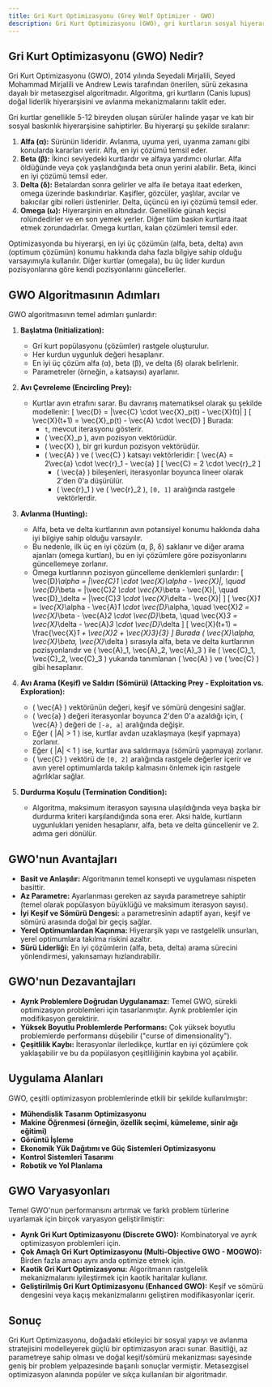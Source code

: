 ```yaml
---
title: Gri Kurt Optimizasyonu (Grey Wolf Optimizer - GWO)
description: Gri Kurt Optimizasyonu (GWO), gri kurtların sosyal hiyerarşisi ve avlanma davranışlarından esinlenerek geliştirilmiş bir metasezgisel optimizasyon algoritmasıdır.
---
```


## Gri Kurt Optimizasyonu (GWO) Nedir?

Gri Kurt Optimizasyonu (GWO), 2014 yılında Seyedali Mirjalili, Seyed Mohammad Mirjalili ve Andrew Lewis tarafından önerilen, sürü zekasına dayalı bir metasezgisel algoritmadır. Algoritma, gri kurtların (Canis lupus) doğal liderlik hiyerarşisini ve avlanma mekanizmalarını taklit eder.

Gri kurtlar genellikle 5-12 bireyden oluşan sürüler halinde yaşar ve katı bir sosyal baskınlık hiyerarşisine sahiptirler. Bu hiyerarşi şu şekilde sıralanır:

1.  **Alfa (α):** Sürünün lideridir. Avlanma, uyuma yeri, uyanma zamanı gibi konularda kararları verir. Alfa, en iyi çözümü temsil eder.
2.  **Beta (β):** İkinci seviyedeki kurtlardır ve alfaya yardımcı olurlar. Alfa öldüğünde veya çok yaşlandığında beta onun yerini alabilir. Beta, ikinci en iyi çözümü temsil eder.
3.  **Delta (δ):** Betalardan sonra gelirler ve alfa ile betaya itaat ederken, omega üzerinde baskındırlar. Kaşifler, gözcüler, yaşlılar, avcılar ve bakıcılar gibi rolleri üstlenirler. Delta, üçüncü en iyi çözümü temsil eder.
4.  **Omega (ω):** Hiyerarşinin en altındadır. Genellikle günah keçisi rolündedirler ve en son yemek yerler. Diğer tüm baskın kurtlara itaat etmek zorundadırlar. Omega kurtları, kalan çözümleri temsil eder.

Optimizasyonda bu hiyerarşi, en iyi üç çözümün (alfa, beta, delta) avın (optimum çözümün) konumu hakkında daha fazla bilgiye sahip olduğu varsayımıyla kullanılır. Diğer kurtlar (omegala), bu üç lider kurdun pozisyonlarına göre kendi pozisyonlarını güncellerler.

## GWO Algoritmasının Adımları

GWO algoritmasının temel adımları şunlardır:

1.  **Başlatma (Initialization):**
    *   Gri kurt popülasyonu (çözümler) rastgele oluşturulur.
    *   Her kurdun uygunluk değeri hesaplanır.
    *   En iyi üç çözüm alfa (α), beta (β), ve delta (δ) olarak belirlenir.
    *   Parametreler (örneğin, `a` katsayısı) ayarlanır.

2.  **Avı Çevreleme (Encircling Prey):**
    *   Kurtlar avın etrafını sarar. Bu davranış matematiksel olarak şu şekilde modellenir:
        \[ \vec{D} = |\vec{C} \cdot \vec{X}_p(t) - \vec{X}(t)| \]
        \[ \vec{X}(t+1) = \vec{X}_p(t) - \vec{A} \cdot \vec{D} \]
        Burada:
        *   `t`, mevcut iterasyonu gösterir.
        *   \( \vec{X}_p \), avın pozisyon vektörüdür.
        *   \( \vec{X} \), bir gri kurdun pozisyon vektörüdür.
        *   \( \vec{A} \) ve \( \vec{C} \) katsayı vektörleridir:
            \[ \vec{A} = 2\vec{a} \cdot \vec{r}_1 - \vec{a} \]
            \[ \vec{C} = 2 \cdot \vec{r}_2 \]
            *   \( \vec{a} \) bileşenleri, iterasyonlar boyunca lineer olarak 2'den 0'a düşürülür.
            *   \( \vec{r}_1 \) ve \( \vec{r}_2 \), `[0, 1]` aralığında rastgele vektörlerdir.

3.  **Avlanma (Hunting):**
    *   Alfa, beta ve delta kurtlarının avın potansiyel konumu hakkında daha iyi bilgiye sahip olduğu varsayılır.
    *   Bu nedenle, ilk üç en iyi çözüm (α, β, δ) saklanır ve diğer arama ajanları (omega kurtları), bu en iyi çözümlere göre pozisyonlarını güncellemeye zorlanır.
    *   Omega kurtlarının pozisyon güncelleme denklemleri şunlardır:
        \[ \vec{D}_\alpha = |\vec{C}_1 \cdot \vec{X}_\alpha - \vec{X}|, \quad \vec{D}_\beta = |\vec{C}_2 \cdot \vec{X}_\beta - \vec{X}|, \quad \vec{D}_\delta = |\vec{C}_3 \cdot \vec{X}_\delta - \vec{X}| \]
        \[ \vec{X}_1 = \vec{X}_\alpha - \vec{A}_1 \cdot \vec{D}_\alpha, \quad \vec{X}_2 = \vec{X}_\beta - \vec{A}_2 \cdot \vec{D}_\beta, \quad \vec{X}_3 = \vec{X}_\delta - \vec{A}_3 \cdot \vec{D}_\delta \]
        \[ \vec{X}(t+1) = \frac{\vec{X}_1 + \vec{X}_2 + \vec{X}_3}{3} \]
        Burada \( \vec{X}_\alpha, \vec{X}_\beta, \vec{X}_\delta \) sırasıyla alfa, beta ve delta kurtlarının pozisyonlarıdır ve \( \vec{A}_1, \vec{A}_2, \vec{A}_3 \) ile \( \vec{C}_1, \vec{C}_2, \vec{C}_3 \) yukarıda tanımlanan \( \vec{A} \) ve \( \vec{C} \) gibi hesaplanır.

4.  **Avı Arama (Keşif) ve Saldırı (Sömürü) (Attacking Prey - Exploitation vs. Exploration):**
    *   \( \vec{A} \) vektörünün değeri, keşif ve sömürü dengesini sağlar.
    *   \( \vec{a} \) değeri iterasyonlar boyunca 2'den 0'a azaldığı için, \( \vec{A} \) değeri de `[-a, a]` aralığında değişir.
    *   Eğer \( |A| > 1 \) ise, kurtlar avdan uzaklaşmaya (keşif yapmaya) zorlanır.
    *   Eğer \( |A| < 1 \) ise, kurtlar ava saldırmaya (sömürü yapmaya) zorlanır.
    *   \( \vec{C} \) vektörü de `[0, 2]` aralığında rastgele değerler içerir ve avın yerel optimumlarda takılıp kalmasını önlemek için rastgele ağırlıklar sağlar.

5.  **Durdurma Koşulu (Termination Condition):**
    *   Algoritma, maksimum iterasyon sayısına ulaşıldığında veya başka bir durdurma kriteri karşılandığında sona erer. Aksi halde, kurtların uygunlukları yeniden hesaplanır, alfa, beta ve delta güncellenir ve 2. adıma geri dönülür.

## GWO'nun Avantajları

*   **Basit ve Anlaşılır:** Algoritmanın temel konsepti ve uygulaması nispeten basittir.
*   **Az Parametre:** Ayarlanması gereken az sayıda parametreye sahiptir (temel olarak popülasyon büyüklüğü ve maksimum iterasyon sayısı).
*   **İyi Keşif ve Sömürü Dengesi:** `a` parametresinin adaptif ayarı, keşif ve sömürü arasında doğal bir geçiş sağlar.
*   **Yerel Optimumlardan Kaçınma:** Hiyerarşik yapı ve rastgelelik unsurları, yerel optimumlara takılma riskini azaltır.
*   **Sürü Liderliği:** En iyi çözümlerin (alfa, beta, delta) arama sürecini yönlendirmesi, yakınsamayı hızlandırabilir.

## GWO'nun Dezavantajları

*   **Ayrık Problemlere Doğrudan Uygulanamaz:** Temel GWO, sürekli optimizasyon problemleri için tasarlanmıştır. Ayrık problemler için modifikasyon gerektirir.
*   **Yüksek Boyutlu Problemlerde Performans:** Çok yüksek boyutlu problemlerde performansı düşebilir ("curse of dimensionality").
*   **Çeşitlilik Kaybı:** İterasyonlar ilerledikçe, kurtlar en iyi çözümlere çok yaklaşabilir ve bu da popülasyon çeşitliliğinin kaybına yol açabilir.

## Uygulama Alanları

GWO, çeşitli optimizasyon problemlerinde etkili bir şekilde kullanılmıştır:

*   **Mühendislik Tasarım Optimizasyonu**
*   **Makine Öğrenmesi (örneğin, özellik seçimi, kümeleme, sinir ağı eğitimi)**
*   **Görüntü İşleme**
*   **Ekonomik Yük Dağıtımı ve Güç Sistemleri Optimizasyonu**
*   **Kontrol Sistemleri Tasarımı**
*   **Robotik ve Yol Planlama**

## GWO Varyasyonları

Temel GWO'nun performansını artırmak ve farklı problem türlerine uyarlamak için birçok varyasyon geliştirilmiştir:

*   **Ayrık Gri Kurt Optimizasyonu (Discrete GWO):** Kombinatoryal ve ayrık optimizasyon problemleri için.
*   **Çok Amaçlı Gri Kurt Optimizasyonu (Multi-Objective GWO - MOGWO):** Birden fazla amacı aynı anda optimize etmek için.
*   **Kaotik Gri Kurt Optimizasyonu:** Algoritmanın rastgelelik mekanizmalarını iyileştirmek için kaotik haritalar kullanır.
*   **Geliştirilmiş Gri Kurt Optimizasyonu (Enhanced GWO):** Keşif ve sömürü dengesini veya kaçış mekanizmalarını geliştiren modifikasyonlar içerir.

## Sonuç

Gri Kurt Optimizasyonu, doğadaki etkileyici bir sosyal yapıyı ve avlanma stratejisini modelleyerek güçlü bir optimizasyon aracı sunar. Basitliği, az parametreye sahip olması ve doğal keşif/sömürü mekanizması sayesinde geniş bir problem yelpazesinde başarılı sonuçlar vermiştir. Metasezgisel optimizasyon alanında popüler ve sıkça kullanılan bir algoritmadır. 